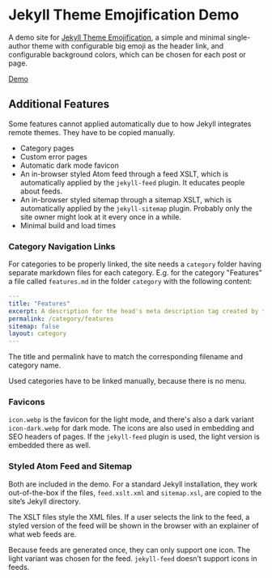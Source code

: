 # Jekyll Theme Emojification Demo

A demo site for [Jekyll Theme Emojification](https://github.com/michaelnordmeyer/jekyll-theme-emojification), a simple and minimal single-author theme with configurable big emoji as the header link, and configurable background colors, which can be chosen for each post or page.

[Demo](https://jekyll-theme-emojification.michaelnordmeyer.com/)

## Additional Features

Some features cannot applied automatically due to how Jekyll integrates remote themes. They have to be copied manually.

- Category pages
- Custom error pages
- Automatic dark mode favicon
- An in-browser styled Atom feed through a feed XSLT, which is automatically applied by the `jekyll-feed` plugin. It educates people about feeds.
- An in-browser styled sitemap through a sitemap XSLT, which is automatically applied by the `jekyll-sitemap` plugin. Probably only the site owner might look at it every once in a while.
- Minimal build and load times

### Category Navigation Links

For categories to be properly linked, the site needs a `category` folder having separate markdown files for each category. E.g. for the category "Features" a file called `features.md` in the folder `category` with the following content:

```yaml
---
title: "Features"
excerpt: A description for the head's meta description tag created by this theme
permalink: /category/features
sitemap: false
layout: category
---
```

The title and permalink have to match the corresponding filename and category name.

Used categories have to be linked manually, because there is no menu.

### Favicons

`icon.webp` is the favicon for the light mode, and there's also a dark variant `icon-dark.webp` for dark mode. The icons are also used in embedding and SEO headers of pages. If the `jekyll-feed` plugin is used, the light version is embedded there as well.

### Styled Atom Feed and Sitemap

Both are included in the demo. For a standard Jekyll installation, they work out-of-the-box if the files, `feed.xslt.xml` and `sitemap.xsl`, are copied to the site’s Jekyll directory.

The XSLT files style the XML files. If a user selects the link to the feed, a styled version of the feed will be shown in the browser with an explainer of what web feeds are.

Because feeds are generated once, they can only support one icon. The light variant was chosen for the feed. `jekyll-feed` doesn’t support icons in feeds.

